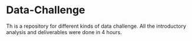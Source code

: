 # Data-Challenge


Th is a repository for different kinds of data challenge. All the introductory analysis and deliverables were done in 4 hours.  
